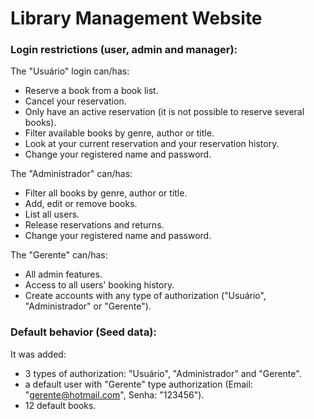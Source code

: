 # Library Management Website

### Login restrictions (user, admin and manager):
The "Usuário" login can/has:
   - Reserve a book from a book list.
   - Cancel your reservation.
   - Only have an active reservation (it is not possible to reserve several books).
   - Filter available books by genre, author or title.
   - Look at your current reservation and your reservation history.
   - Change your registered name and password.
   
The "Administrador" can/has:
   - Filter all books by genre, author or title.
   - Add, edit or remove books.
   - List all users.
   - Release reservations and returns.
   - Change your registered name and password.

The "Gerente" can/has:
   - All admin features.
   - Access to all users' booking history.
   - Create accounts with any type of authorization ("Usuário", "Administrador" or "Gerente").


### Default behavior (Seed data):
It was added:
- 3 types of authorization: "Usuário", "Administrador" and "Gerente".
- a default user with "Gerente" type authorization (Email: "gerente@hotmail.com", Senha: "123456").
- 12 default books.
